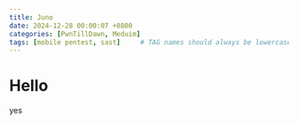 ```yaml
---
title: Juno
date: 2024-12-28 00:00:07 +0800
categories: [PwnTillDawn, Meduim]
tags: [mobile pentest, sast]     # TAG names should always be lowercase
---
```


# Hello

yes